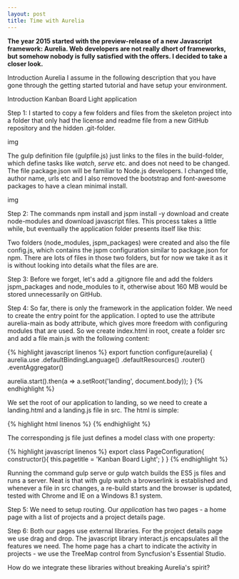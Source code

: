 ```yaml
---
layout: post
title: Time with Aurelia
---
```


**The year 2015 started with the preview-release of a new Javascript framework: Aurelia. Web developers are not really dhort of frameworks, but somehow nobody is fully satisfied with the offers. I decided to take a closer look.**

Introduction Aurelia
I assume in the following description that you have gone through the getting started tutorial and have setup your environment.

Introduction Kanban Board Light application

Step 1:
I started to copy a few folders and files from the skeleton project into a folder that only had the license and readme file from a new GitHub repository and the hidden .git-folder.

img

The gulp definition file (gulpfile.js) just links to the files in the build-folder, which define tasks like *watch*, *serve* etc. and does not need to be changed. The file package.json will be familiar to Node.js developers. I changed title, author name, urls etc and I also removed the bootstrap and font-awesome packages to have a clean minimal install.

img

Step 2:
The commands npm install and jspm install -y download and create node-modules and download javascript files. This process takes a little while, but eventually the application folder presents itself like this:

Two folders (node_modules, jspm_packages) were created and also the file config.js, which contains the jspm configuration similar to package.json for npm.
There are lots of files in those two folders, but for now we take it as it is without looking into details what the files are are.

Step 3:
Before we forget, let's add a .gitignore file and add the folders jspm_packages and node_modules to it, otherwise about 160 MB would be stored unnecessarily on GitHub.

Step 4:
So far, there is only the framework in the application folder. We need to create the entry point for the application. I opted to use the attribute aurelia-main as body attribute, which gives more freedom with configuring modules that are used. So we create index.html in root, create a folder src and add a file main.js with the following content:

{% highlight javascript linenos %}
export function configure(aurelia) {
  aurelia.use
  .defaultBindingLanguage()
  .defaultResources()
  .router()
  .eventAggregator()

  aurelia.start().then(a => a.setRoot('landing', document.body));
}
{% endhighlight %}

We set the root of our application to landing, so we need to create a landing.html and a landing.js file in src. The html is simple:

{% highlight html linenos %}
<template>
  <section>
    <h2>${pagetitle}</h2>
  </section>
</template>
{% endhighlight %}

The corresponding js file just defines a model class with one property:

{% highlight javascript linenos %}
export class PageConfiguration{
  constructor(){
    this.pagetitle = 'Kanban Board Light';
  }
}
{% endhighlight %}

Running the command gulp serve or gulp watch builds the ES5 js files and runs a server. Neat is that with gulp watch a browserlink is established and whenever a file in src changes, a re-build starts and the browser is updated, tested with Chrome and IE on a Windows 8.1 system.

Step 5:
We need to setup routing. Our *application* has two pages - a home page with a list of projects and a project details page.

Step 6:
Both our pages use external libraries.
For the project details page we use drag and drop. The javascript library interact.js encapsulates all the features we need.
The home page has a chart to indicate the activity in projects - we use the TreeMap control from Syncfusion's Essential Studio.

How do we integrate these libraries without breaking Aurelia's spirit?
